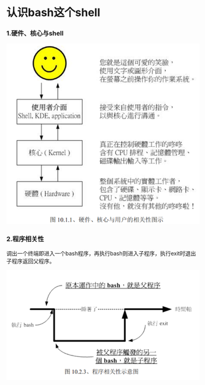 # 认识bash这个shell

### 1.硬件、核心与shell

![](/assets/用户shell核心硬件相关图示.png)

### 2.程序相关性

调出一个终端即进入一个bash程序，再执行bash则进入子程序，执行exit时退出子程序返回父程序。

![](/assets/程序相关性示意图.png)

